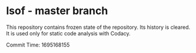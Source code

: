# lsof - master branch

This repository contains frozen state of the repository.
Its history is cleared. It is used only for static code
analysis with Codacy.

Commit Time: 1695168155